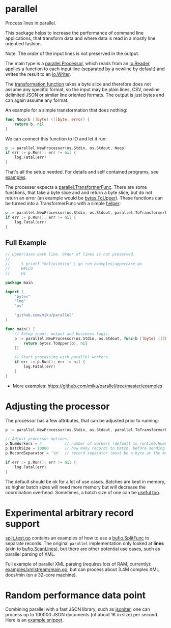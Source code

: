 # parallel

Process lines in parallel.

This package helps to increase the performance of command line applications,
that transform data and where data is read in a mostly line orientied fashion.

Note: The *order* of the input lines is not preserved in the output.

The main type is a
[parallel.Processor](https://github.com/miku/parallel/blob/fa00b8c221050cc7a84a666f124c9a8c9f0cd471/processor.go#L68-L76),
which reads from an [io.Reader](https://golang.org/pkg/io/#Reader), applies a
function to each input line (separated by a newline by default) and writes the
result to an [io.Writer](https://golang.org/pkg/io/#Writer).

The [transformation function](https://github.com/miku/parallel/blob/fa00b8c221050cc7a84a666f124c9a8c9f0cd471/processor.go#L56-L58) takes a byte slice and therefore does not assume
any specific format, so the input may be plain lines, CSV, newline delimited
JSON or similar line oriented formats. The output is just bytes and can again
assume any format.

An example for a simple transformation that does nothing:

```go
func Noop(b []byte) ([]byte, error) {
	return b, nil
}
```

We can connect this function to IO and let it run:

```go
p := parallel.NewProcessor(os.Stdin, os.Stdout, Noop)
if err := p.Run(); err != nil {
	log.Fatal(err)
}
```

That's all the setup needed. For details and self contained programs, see [examples](https://github.com/miku/parallel/tree/master/examples).

The processer expects a
[parallel.TransformerFunc](https://github.com/miku/parallel/blob/fa00b8c221050cc7a84a666f124c9a8c9f0cd471/processor.go#L56-L58).
There are some functions, that take a byte slice and and return a byte slice,
but do not return an error (an example would be [bytes.ToUpper](https://golang.org/pkg/bytes/#ToUpper)). These functions can be turned into a TransformerFunc with a simple [helper](https://github.com/miku/parallel/blob/fa00b8c221050cc7a84a666f124c9a8c9f0cd471/processor.go#L60-L66):

```go
p := parallel.NewProcessor(os.Stdin, os.Stdout, parallel.ToTransformerFunc(bytes.ToUpper))
if err := p.Run(); err != nil {
	log.Fatal(err)
}
```

## Full Example

```go
// Uppercases each line. Order of lines is not preserved.
//
//     $ printf "hello\nhi\n" | go run examples/uppercase.go
//     HELLO
//     HI

package main

import (
	"bytes"
	"log"
	"os"

	"github.com/miku/parallel"
)

func main() {
	// Setup input, output and business logic.
	p := parallel.NewProcessor(os.Stdin, os.Stdout, func(b []byte) ([]byte, error) {
		return bytes.ToUpper(b), nil
	})

	// Start processing with parallel workers.
	if err := p.Run(); err != nil {
		log.Fatal(err)
	}
}
```

* More examples: https://github.com/miku/parallel/tree/master/examples

# Adjusting the processor

The processor has a few attributes, that can be adjusted prior to running:

```go
p := parallel.NewProcessor(os.Stdin, os.Stdout, parallel.ToTransformerFunc(bytes.ToUpper))

// Adjust processor options.
p.NumWorkers = 4          // number of workers (default to runtime.NumCPU())
p.BatchSize = 10000       // how many records to batch, before sending to a worker
p.RecordSeparator = '\n'  // record separator (must be a byte at the moment)

if err := p.Run(); err != nil {
	log.Fatal(err)
}
```

The default should be ok for a lot of use cases. Batches are kept in memory, so
higher batch sizes will need more memory but will decrease the coordination
overhead. Sometimes, a batch size of one can be [useful
too](https://github.com/miku/parallel/blob/fa00b8c221050cc7a84a666f124c9a8c9f0cd471/examples/fetchall.go#L166).

# Experimental arbitrary record support

[split_test.go](https://github.com/miku/parallel/blob/master/record/split_test.go)
contains an examples of how to use a
[bufio.SplitFunc](https://pkg.go.dev/bufio#SplitFunc) to separate records. The
original `parallel` implementation only looked at **lines** (akin to
[bufio.ScanLines](https://pkg.go.dev/bufio#ScanLines)), but there are other
potential use cases, such as parallel parsing of XML.

Full example of parallel XML parsing (requires lots of RAM, currently):
[examples/xmlstream/main.go](https://github.com/miku/parallel/blob/master/examples/xmlstream/main.go),
but can process about 3.4M complex XML docs/min (on a 32-core machine).

# Random performance data point

Combining parallel with a fast JSON library, such as
[jsoniter](https://github.com/json-iterator/go), one can process up to 100000
JSON documents (of about 1K in size) per second. Here is an [example
snippet](https://gist.github.com/miku/62f64de2016dc38186e21270715e8016#file-main-go).
